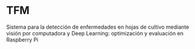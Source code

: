 # TFM
Sistema para la detección de enfermedades en hojas de cultivo mediante visión por computadora y Deep Learning: optimización y evaluación en Raspberry Pi
